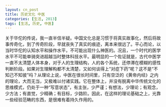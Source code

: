 ```yaml
---
layout: cn_post
title: 历史文化 中医
categories: [生活, 2013]
tags: [生活, 历史, 中医]
---
```


关于华佗的传说，我一直半信半疑。中国文化总是习惯于将真实故事化，然后将故事传奇化，到了传奇阶段，早就丧失了真实的痕迹，离本来很远了。平心而论，以当时华佗的认知水平和操作水平，不可能出现什么神医的。况且，一个时代的医学水平不可能单骑突进超越当时整体科技水平。最明显的一个佐证就是，古代中医学一直不太清楚人体本身，对于人的生理结构，人的各个系统，还停滞在模糊的感性判断阶段。如果对生理解构都不太清楚，又如何谈得上“对症下药”呢？这不是“不知己不知彼”吗？从理论上说，中医在很长时间里，只有空泛的《黄帝内经》之内的理论，大而无当，又极难以付诸实践。它在整体上，并没有脱离中华传统文化的思维模式，仍处于一种“写意状态”，有主张，少严谨；有想法，少理论；有观念，少方法；有直觉，少精确；有目标，少路阶。因此，在这样的理论基础之上，光靠一些经验范畴的东西，是很难有着持久作用的。


